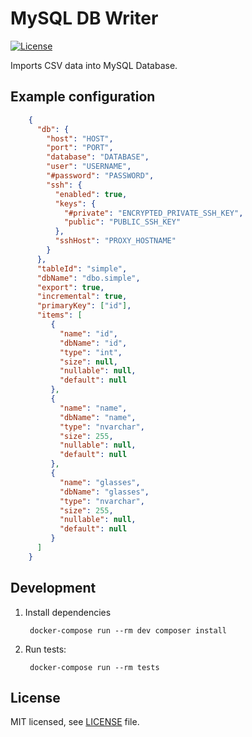 # MySQL DB Writer

[![License](https://img.shields.io/badge/license-MIT-blue.svg)](https://github.com/keboola/db-writer-mysql/blob/master/LICENSE.md)

Imports CSV data into MySQL Database.

## Example configuration

```json
    {
      "db": {        
        "host": "HOST",
        "port": "PORT",
        "database": "DATABASE",
        "user": "USERNAME",
        "#password": "PASSWORD",
        "ssh": {
          "enabled": true,
          "keys": {
            "#private": "ENCRYPTED_PRIVATE_SSH_KEY",
            "public": "PUBLIC_SSH_KEY"
          },
          "sshHost": "PROXY_HOSTNAME"
        }
      },
      "tableId": "simple",
      "dbName": "dbo.simple",
      "export": true, 
      "incremental": true,
      "primaryKey": ["id"],
      "items": [
         {
           "name": "id",
           "dbName": "id",
           "type": "int",
           "size": null,
           "nullable": null,
           "default": null
         },
         {
           "name": "name",
           "dbName": "name",
           "type": "nvarchar",
           "size": 255,
           "nullable": null,
           "default": null
         },
         {
           "name": "glasses",
           "dbName": "glasses",
           "type": "nvarchar",
           "size": 255,
           "nullable": null,
           "default": null
         }
      ]
    }
```

## Development

1. Install dependencies

        docker-compose run --rm dev composer install

2. Run tests:

        docker-compose run --rm tests

## License

MIT licensed, see [LICENSE](./LICENSE) file.
